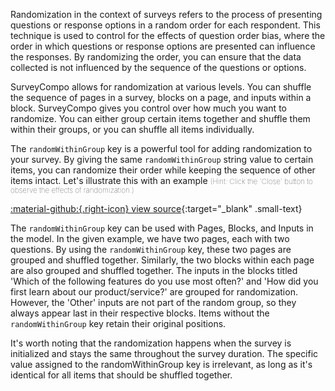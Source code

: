 Randomization in the context of surveys refers to the process of presenting questions or response options in a random order for each respondent. This technique is used to control for the effects of question order bias, where the order in which questions or response options are presented can influence the responses. By randomizing the order, you can ensure that the data collected is not influenced by the sequence of the questions or options.

SurveyCompo allows for randomization at various levels. You can shuffle the sequence of pages in a survey, blocks on a page, and inputs within a block. SurveyCompo gives you control over how much you want to randomize. You can either group certain items together and shuffle them within their groups, or you can shuffle all items individually.

The `randomWithinGroup` key is a powerful tool for adding randomization to your survey. By giving the same `randomWithinGroup` string value to certain items, you can randomize their order while keeping the sequence of other items intact. Let's illustrate this with an example <span style="font-weight: lighter; font-size: smaller">(Hint: Click the 'Close' button to observe the effects of randomization.)</span>

<div class="survey-demo">
	<survey-compo
		src="https://surveycompo.github.io/examples/examples/randomization/source.json"
		mode="demo"
	/>
</div>

[:material-github:{.right-icon} view source](https://github.com/SurveyCompo/examples/tree/main/examples/randomization){:target="\_blank" .small-text}

The `randomWithinGroup` key can be used with Pages, Blocks, and Inputs in the model. In the given example, we have two pages, each with two questions. By using the `randomWithinGroup` key, these two pages are grouped and shuffled together. Similarly, the two blocks within each page are also grouped and shuffled together. The inputs in the blocks titled 'Which of the following features do you use most often?' and 'How did you first learn about our product/service?' are grouped for randomization. However, the 'Other' inputs are not part of the random group, so they always appear last in their respective blocks. Items without the `randomWithinGroup` key retain their original positions.

It's worth noting that the randomization happens when the survey is initialized and stays the same throughout the survey duration. The specific value assigned to the randomWithinGroup key is irrelevant, as long as it's identical for all items that should be shuffled together.
